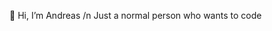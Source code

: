 👋 Hi, I’m Andreas /n
Just a normal person who wants to code


<!---
AP500/AP500 is a ✨ special ✨ repository because its `README.md` (this file) appears on your GitHub profile.
You can click the Preview link to take a look at your changes.
--->
